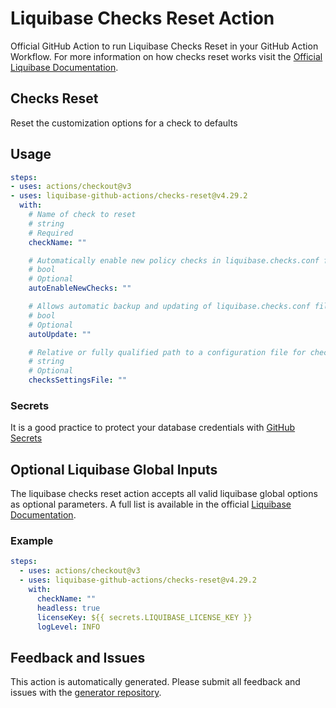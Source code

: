 # Liquibase Checks Reset Action
Official GitHub Action to run Liquibase Checks Reset in your GitHub Action Workflow. For more information on how checks reset works visit the [Official Liquibase Documentation](https://docs.liquibase.com/commands/home.html).
## Checks Reset
Reset the customization options for a check to defaults
## Usage
```yaml
steps:
- uses: actions/checkout@v3
- uses: liquibase-github-actions/checks-reset@v4.29.2
  with:
    # Name of check to reset
    # string
    # Required
    checkName: ""

    # Automatically enable new policy checks in liquibase.checks.conf file when they are available. Options: [true|false]
    # bool
    # Optional
    autoEnableNewChecks: ""

    # Allows automatic backup and updating of liquibase.checks.conf file when new policy checks are available, or for file format changes. Options: [on|off]
    # bool
    # Optional
    autoUpdate: ""

    # Relative or fully qualified path to a configuration file for checks execution
    # string
    # Optional
    checksSettingsFile: ""

```

### Secrets
It is a good practice to protect your database credentials with [GitHub Secrets](https://docs.github.com/en/actions/security-guides/encrypted-secrets)

## Optional Liquibase Global Inputs
The liquibase checks reset action accepts all valid liquibase global options as optional parameters. A full list is available in the official [Liquibase Documentation](https://docs.liquibase.com/parameters/command-parameters.html).

### Example
```yaml
steps:
  - uses: actions/checkout@v3
  - uses: liquibase-github-actions/checks-reset@v4.29.2
    with:
      checkName: ""
      headless: true
      licenseKey: ${{ secrets.LIQUIBASE_LICENSE_KEY }}
      logLevel: INFO
```

## Feedback and Issues
This action is automatically generated. Please submit all feedback and issues with the [generator repository](https://github.com/liquibase/github-action-generator/issues).

